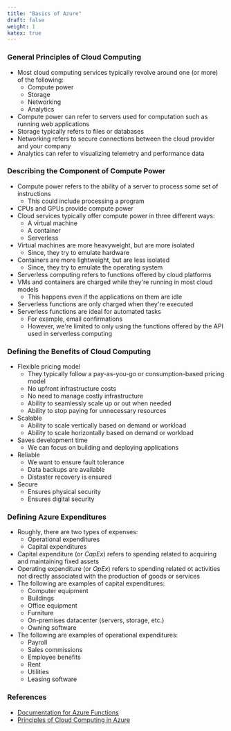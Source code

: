 ```yaml
---
title: "Basics of Azure"
draft: false
weight: 1
katex: true
---
```


### General Principles of Cloud Computing
- Most cloud computing services typically revolve around one (or more) of the following:
    - Compute power
    - Storage
    - Networking
    - Analytics
- Compute power can refer to servers used for computation such as running web applications
- Storage typically refers to files or databases
- Networking refers to secure connections between the cloud provider and your company
- Analytics can refer to visualizing telemetry and performance data

### Describing the Component of Compute Power
- Compute power refers to the ability of a server to process some set of instructions
    - This could include processing a program
- CPUs and GPUs provide compute power
- Cloud services typically offer compute power in three different ways:
    - A virtual machine
    - A container
    - Serverless
- Virtual machines are more heavyweight, but are more isolated
    - Since, they try to emulate hardware
- Containers are more lightweight, but are less isolated
    - Since, they try to emulate the operating system
- Serverless computing refers to functions offered by cloud platforms
- VMs and containers are charged while they're running in most cloud models
    - This happens even if the applications on them are idle
- Serverless functions are only charged when they're executed
- Serverless functions are ideal for automated tasks
    - For example, email confirmations
    - However, we're limited to only using the functions offered by the API used in serverless computing

### Defining the Benefits of Cloud Computing
- Flexible pricing model
    - They typically follow a pay-as-you-go or consumption-based pricing model
    - No upfront infrastructure costs
    - No need to manage costly infrastructure
    - Ability to seamlessly scale up or out when needed
    - Ability to stop paying for unnecessary resources
- Scalable
    - Ability to scale vertically based on demand or workload
    - Ability to scale horizontally based on demand or workload
- Saves development time
    - We can focus on building and deploying applications
- Reliable
    - We want to ensure fault tolerance
    - Data backups are available
    - Distaster recovery is ensured
- Secure
    - Ensures physical security
    - Ensures digital security

### Defining Azure Expenditures
- Roughly, there are two types of expenses:
    - Operational expenditures
    - Capital expenditures
- Capital expenditure (or *CapEx*) refers to spending related to acquiring and maintaining fixed assets
- Operating expenditure (or *OpEx*) refers to spending related ot activities not directly associated with the production of goods or services
- The following are examples of capital expenditures:
    - Computer equipment
    - Buildings
    - Office equipment
    - Furniture
    - On-premises datacenter (servers, storage, etc.)
    - Owning software
- The following are examples of operational expenditures:
    - Payroll
    - Sales commissions
    - Employee benefits
    - Rent
    - Utilities
    - Leasing software

### References
- [Documentation for Azure Functions](https://docs.microsoft.com/en-us/azure/azure-functions/)
- [Principles of Cloud Computing in Azure](https://docs.microsoft.com/en-us/learn/modules/principles-cloud-computing/2-what-is-cloud-computing)